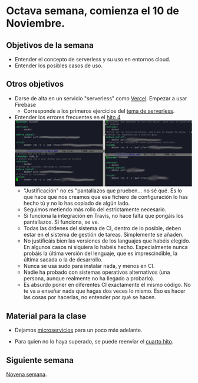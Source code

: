 # Octava semana, comienza el 10 de Noviembre.

## Objetivos de la semana

* Entender el concepto de serverless y su uso en entornos cloud.
* Entender los posibles casos de uso.

## Otros objetivos

* Darse de alta en un servicio "serverless"
  como [Vercel](https://vercel.com). Empezar a usar Firebase
  * Corresponde a los primeros ejercicios
    del
    [tema de serverless](http://jj.github.io/IV/documentos/temas/Microservicios).
* Entender los errores frecuentes en
  el
  [hito 4](https://github.com/JJ/IV-20-21/blob/master/proyectos/hito-4.md)
  ![Comparación de .travis.yml](travis-yml.png)
  * "Justificación" no es "pantallazos que prueben... no sé qué. Es lo
    que hace que nos creamos que ese fichero de configuración lo has
    hecho tú y no lo has copiado de algún lado.
  * Seguimos metiendo más rollo del estrictamente necesario.
  * Si funciona la integración en Travis, no hace falta que pongáis
    los pantallazos. Si funciona, se ve.
  * Todas las órdenes del sistema de CI, dentro de lo posible, deben
    estar en el sistema de gestión de tareas. Simplemente se añaden.
  * No justificáis bien las versiones de los languajes que habéis
    elegido. En algunos casos ni siquiera lo habéis
    hecho. Especialmente nunca probáis la última versión del lenguaje,
    que es imprescindible, la última sacada o la de desarrollo.
  * Nunca se usa sudo para instalar nada, y menos en CI.
  * Nadie ha probado con sistemas operativos alternativos (una
    persona, aunque realmente no ha llegado a probarlo).
  * Es absurdo poner en diferentes CI exactamente el mismo código. No
    te va a enseñar nada que hagas dos veces lo mismo. Eso es hacer
    las cosas por hacerlas, no entender por qué se hacen.





## Material para la clase


* Dejamos
  [microservicios](http://jj.github.io/IV/documentos/temas/Microservicios) para
  un poco más adelante.

- Para quien no lo haya superado, se puede reenviar el [cuarto hito](http://jj.github.io/IV/documentos/proyecto/4.CI).

## Siguiente semana

[Novena semana](semana-09.md).
